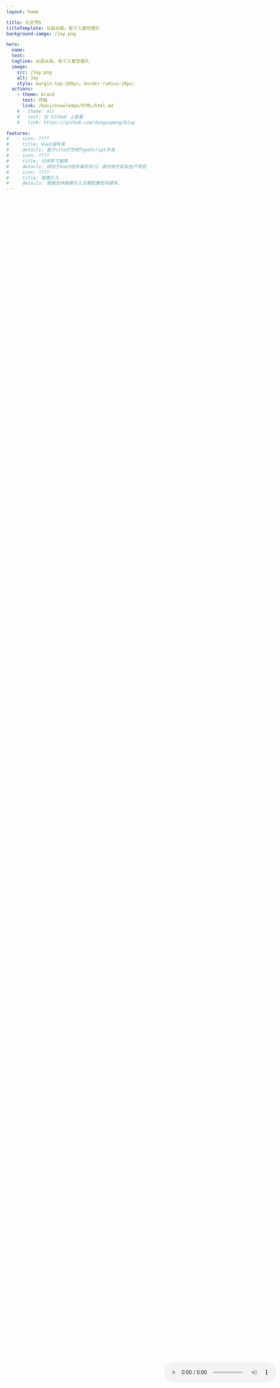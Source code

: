 ```yaml
---
layout: home

title: 头文字D
titleTemplate: 从前从前，有个人爱你很久
background-iamge: /Jay.png

hero:
  name: 
  text: 
  tagline: 从前从前，有个人爱你很久
  image:
    src: /Jay.png
    alt: Jay
    style: margin-top:200px; border-radius:10px;
  actions:
    - theme: brand
      text: 开始
      link: /basicknowledge/HTML/html.md
    # - theme: alt
    #   text: 在 GitHub 上查看
    #   link: https://github.com/dongzupeng/blog

features:
#   - icon: ????
#     title: Vue3组件库
#     details: 基于vite打包和TypeScript开发
#   - icon: ????
#     title: 仅供学习使用
#     details: 倾向于Vue3组件库的学习，请勿用于实际生产项目
#   - icon: ????️
#     title: 按需引入
#     details: 直接支持按需引入无需配置任何插件。
---
```

​<audio id="audio" controls preload="true" autoplay="true" loop>
      <source id="mp3" src="./周杰伦-晴天.mp3">
</audio>

<style>
   #audio {
    position:fixed;
    bottom:250px;
    right:10px;
   }
</style>



